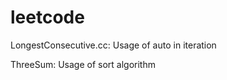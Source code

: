 leetcode
========

LongestConsecutive.cc: Usage of auto in iteration

ThreeSum: Usage of sort algorithm
